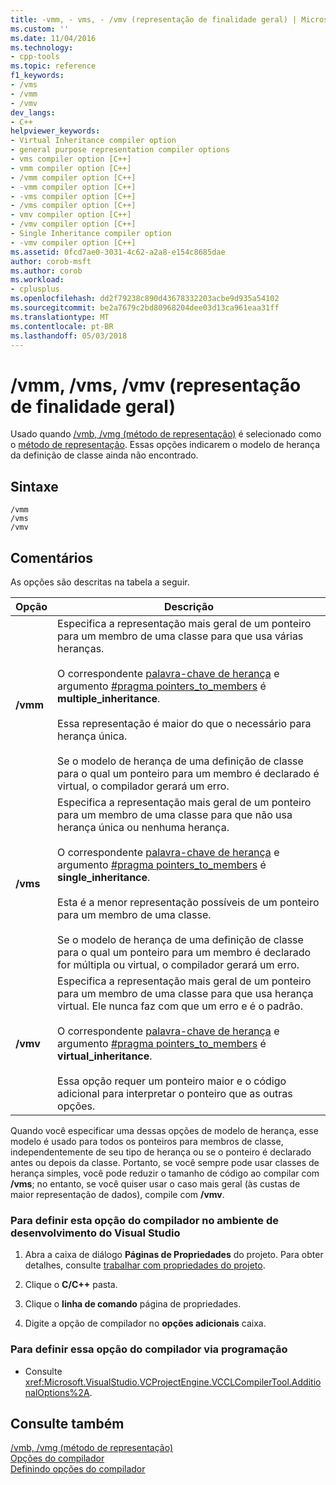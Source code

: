 ```yaml
---
title: -vmm, - vms, - /vmv (representação de finalidade geral) | Microsoft Docs
ms.custom: ''
ms.date: 11/04/2016
ms.technology:
- cpp-tools
ms.topic: reference
f1_keywords:
- /vms
- /vmm
- /vmv
dev_langs:
- C++
helpviewer_keywords:
- Virtual Inheritance compiler option
- general purpose representation compiler options
- vms compiler option [C++]
- vmm compiler option [C++]
- /vmm compiler option [C++]
- -vmm compiler option [C++]
- -vms compiler option [C++]
- /vms compiler option [C++]
- vmv compiler option [C++]
- /vmv compiler option [C++]
- Single Inheritance compiler option
- -vmv compiler option [C++]
ms.assetid: 0fcd7ae0-3031-4c62-a2a8-e154c8685dae
author: corob-msft
ms.author: corob
ms.workload:
- cplusplus
ms.openlocfilehash: dd2f79238c890d43678332203acbe9d935a54102
ms.sourcegitcommit: be2a7679c2bd80968204dee03d13ca961eaa31ff
ms.translationtype: MT
ms.contentlocale: pt-BR
ms.lasthandoff: 05/03/2018
---
```

# <a name="vmm-vms-vmv-general-purpose-representation"></a>/vmm, /vms, /vmv (representação de finalidade geral)
Usado quando [/vmb, /vmg (método de representação)](../../build/reference/vmb-vmg-representation-method.md) é selecionado como o [método de representação](../../build/reference/vmb-vmg-representation-method.md). Essas opções indicarem o modelo de herança da definição de classe ainda não encontrado.  
  
## <a name="syntax"></a>Sintaxe  
  
```  
/vmm  
/vms  
/vmv  
```  
  
## <a name="remarks"></a>Comentários  
 As opções são descritas na tabela a seguir.  
  
|Opção|Descrição|  
|------------|-----------------|  
|**/vmm**|Especifica a representação mais geral de um ponteiro para um membro de uma classe para que usa várias heranças.<br /><br /> O correspondente [palavra-chave de herança](../../cpp/inheritance-keywords.md) e argumento [#pragma pointers_to_members](../../preprocessor/pointers-to-members.md) é **multiple_inheritance**.<br /><br /> Essa representação é maior do que o necessário para herança única.<br /><br /> Se o modelo de herança de uma definição de classe para o qual um ponteiro para um membro é declarado é virtual, o compilador gerará um erro.|  
|**/vms**|Especifica a representação mais geral de um ponteiro para um membro de uma classe para que não usa herança única ou nenhuma herança.<br /><br /> O correspondente [palavra-chave de herança](../../cpp/inheritance-keywords.md) e argumento [#pragma pointers_to_members](../../preprocessor/pointers-to-members.md) é **single_inheritance**.<br /><br /> Esta é a menor representação possíveis de um ponteiro para um membro de uma classe.<br /><br /> Se o modelo de herança de uma definição de classe para o qual um ponteiro para um membro é declarado for múltipla ou virtual, o compilador gerará um erro.|  
|**/vmv**|Especifica a representação mais geral de um ponteiro para um membro de uma classe para que usa herança virtual. Ele nunca faz com que um erro e é o padrão.<br /><br /> O correspondente [palavra-chave de herança](../../cpp/inheritance-keywords.md) e argumento [#pragma pointers_to_members](../../preprocessor/pointers-to-members.md) é **virtual_inheritance**.<br /><br /> Essa opção requer um ponteiro maior e o código adicional para interpretar o ponteiro que as outras opções.|  
  
 Quando você especificar uma dessas opções de modelo de herança, esse modelo é usado para todos os ponteiros para membros de classe, independentemente de seu tipo de herança ou se o ponteiro é declarado antes ou depois da classe. Portanto, se você sempre pode usar classes de herança simples, você pode reduzir o tamanho de código ao compilar com **/vms**; no entanto, se você quiser usar o caso mais geral (às custas de maior representação de dados), compile com **/vmv**.  
  
### <a name="to-set-this-compiler-option-in-the-visual-studio-development-environment"></a>Para definir esta opção do compilador no ambiente de desenvolvimento do Visual Studio  
  
1.  Abra a caixa de diálogo **Páginas de Propriedades** do projeto. Para obter detalhes, consulte [trabalhar com propriedades do projeto](../../ide/working-with-project-properties.md).  
  
2.  Clique o **C/C++** pasta.  
  
3.  Clique o **linha de comando** página de propriedades.  
  
4.  Digite a opção de compilador no **opções adicionais** caixa.  
  
### <a name="to-set-this-compiler-option-programmatically"></a>Para definir essa opção do compilador via programação  
  
-   Consulte <xref:Microsoft.VisualStudio.VCProjectEngine.VCCLCompilerTool.AdditionalOptions%2A>.  
  
## <a name="see-also"></a>Consulte também  
 [/vmb, /vmg (método de representação)](../../build/reference/vmb-vmg-representation-method.md)   
 [Opções do compilador](../../build/reference/compiler-options.md)   
 [Definindo opções do compilador](../../build/reference/setting-compiler-options.md)